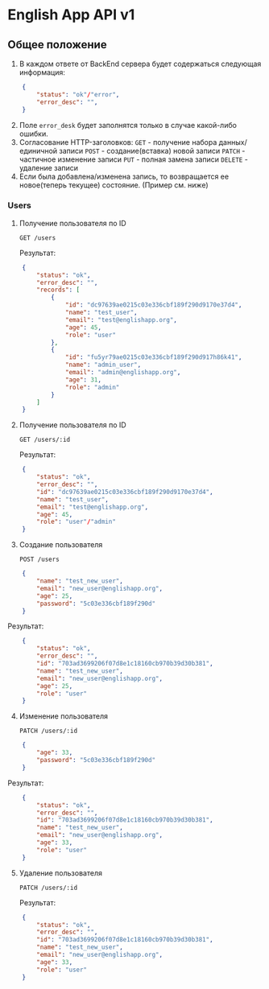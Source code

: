 # English App API v1
## Общее положение
1) В каждом ответе от BackEnd сервера будет содержаться следующая информация:
```json
    {
        "status": "ok"/"error",
        "error_desc": "",
    }
```
2) Поле `error_desk` будет заполнятся только в случае какой-либо ошибки.
3) Согласование HTTP-заголовков:
`GET` - получение набора данных/единичной записи
`POST` - создание(вставка) новой записи
`PATCH` - частичное изменение записи
`PUT` - полная замена записи
`DELETE` - удаление записи
4) Если была добавлена/изменена запись, то возвращается ее новое(теперь текущее) состояние. (Пример см. ниже)

### Users
1) Получение пользователя по ID

   ```GET /users```

   Результат:
```json
    {
        "status": "ok",
        "error_desc": "",
        "records": [
            {
                "id": "dc97639ae0215c03e336cbf189f290d9170e37d4",
                "name": "test_user",
                "email": "test@englishapp.org",
                "age": 45,
                "role": "user"
            },
            {
                "id": "fu5yr79ae0215c03e336cbf189f290d917h86k41",
                "name": "admin_user",
                "email": "admin@englishapp.org",
                "age": 31,
                "role": "admin"
            }
        ]
    }
```
2) Получение пользователя по ID

   ```GET /users/:id```

   Результат:
```json
    {
        "status": "ok",
        "error_desc": "",
        "id": "dc97639ae0215c03e336cbf189f290d9170e37d4",
        "name": "test_user",
        "email": "test@englishapp.org",
        "age": 45,
        "role": "user"/"admin"
    }
```
3) Создание пользователя

    ```POST /users```

```json
    {
        "name": "test_new_user",
        "email": "new_user@englishapp.org",
        "age": 25,
        "password": "5c03e336cbf189f290d"
    }
```
   Результат:

```json
    {
        "status": "ok",
        "error_desc": "",
        "id": "703ad3699206f07d8e1c18160cb970b39d30b381",
        "name": "test_new_user",
        "email": "new_user@englishapp.org",
        "age": 25,
        "role": "user"
    }
```
4) Изменение пользователя

    ```PATCH /users/:id```
```json
    {
        "age": 33,
        "password": "5c03e336cbf189f290d"
    }
```
   Результат:
```json
    {
        "status": "ok",
        "error_desc": "",
        "id": "703ad3699206f07d8e1c18160cb970b39d30b381",
        "name": "test_new_user",
        "email": "new_user@englishapp.org",
        "age": 33,
        "role": "user"
    }
```
5) Удаление пользователя

    ```PATCH /users/:id```

    Результат:
```json
    {
        "status": "ok",
        "error_desc": "",
        "id": "703ad3699206f07d8e1c18160cb970b39d30b381",
        "name": "test_new_user",
        "email": "new_user@englishapp.org",
        "age": 33,
        "role": "user"
    }
```